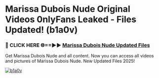# Marissa Dubois Nude Original Videos 0nlyFans Leaked - Files Updated! (b1a0v)

<h3>🔴 CLICK HERE 🌐==►► <a href="https://tinyurl.com/4mcuefdz" rel="nofollow">Marissa Dubois Nude Updated Files</a></h3>

Get Marissa Dubois Nude and all content. Now you can access all videos and pictures of Marissa Dubois Nude. New Updated Files 2025!

[![b1a0v](https://i.imgur.com/StAQSOY.gif)](https://tinyurl.com/4mcuefdz)
